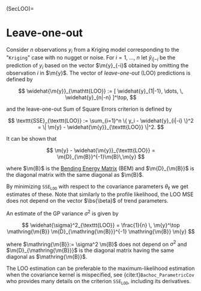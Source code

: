 (SecLOO)=
# Leave-one-out

Consider $n$ observations $y_i$ from a Kriging model corresponding to
the "`Kriging`" case with no nugget or noise.  For $i=1$, $\dots$, $n$
let $\widehat{y}_{i|-i}$ be the prediction of $y_i$ based on the
vector $\m{y}_{-i}$ obtained by omitting the observation $i$ in
$\m{y}$. The vector of *leave-one-out* (LOO) predictions is
defined by

$$
  \widehat{\m{y}}_{\mathtt{LOO}} :=
  [ \widehat{y}_{1|-1}, \dots, \,  \widehat{y}_{n|-n} ]^\top,
$$

and the leave-one-out Sum of Square Errors criterion is defined by

$$
  \texttt{SSE}_{\texttt{LOO}} :=
  \sum_{i=1}^n \{ y_i - \widehat{y}_{i|-i} \}^2 =
  \| \m{y} - \widehat{\m{y}}_{\texttt{LOO}} \|^2.
$$

It can be shown that

$$ 
\m{y} - \widehat{\m{y}}_{\texttt{LOO}} =
\m{D}_{\m{B}}^{-1}\m{B}\,\m{y} 
$$ 

where $\m{B}$ is the [Bending Energy Matrix](SecBending) (BEM)
and $\m{D}_{\m{B}}$ is the diagonal matrix with the same
diagonal as $\m{B}$.

By minimizing $\texttt{SSE}_{\texttt{LOO}}$ with respect to the
covariance parameters $\theta_\ell$ we get estimates of these. Note
that similarly to the profile likelihood, the LOO MSE does not depend
on the vector $\bs{\beta}$ of trend parameters.

An estimate of the GP variance $\sigma^2$ is given by

$$
   \widehat{\sigma}^2_{\texttt{LOO}} = 
   \frac{1}{n} \, \m{y}^\top \mathring{\m{B}} 
   \m{D}_{\mathring{\m{B}}}^{-1} 
   \mathring{\m{B}} \m{y}
$$

where $\mathring{\m{B}}:= \sigma^2 \m{B}$ does not depend on
$\sigma^2$ and $\m{D}_{\mathring{\m{B}}}$ is the diagonal
matrix having the same diagonal as $\mathring{\m{B}}$.

The LOO estimation can be preferable to the maximum-likelihood
estimation when the covariance kernel is mispecified, see
{cite:t}`Bachoc_ParametricCov` who provides many details on the
criterion $\texttt{SSE}_{\texttt{LOO}}$, including its derivatives.
